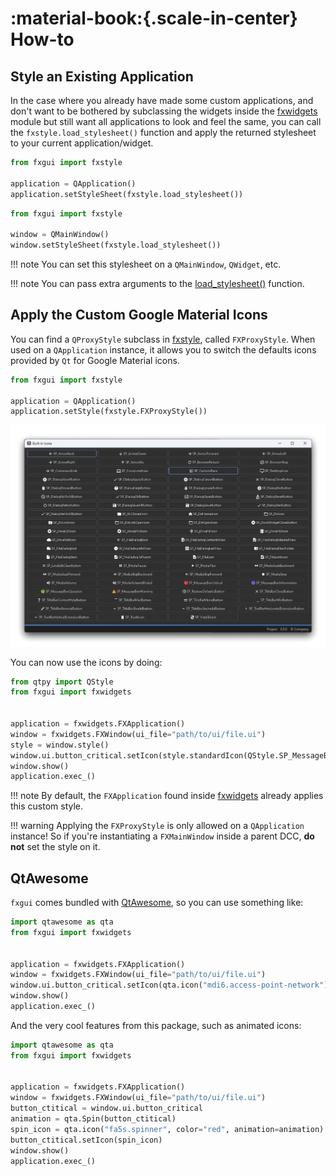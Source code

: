 # :material-book:{.scale-in-center} How-to

## Style an Existing Application

In the case where you already have made some custom applications, and don't want to be bothered by subclassing the widgets inside the [fxwidgets](fxwidgets.md) module but still want all applications to look and feel the same, you can call the `fxstyle.load_stylesheet()` function and apply the returned stylesheet to your current application/widget.

```python
from fxgui import fxstyle

application = QApplication()
application.setStyleSheet(fxstyle.load_stylesheet())
```

```python
from fxgui import fxstyle

window = QMainWindow()
window.setStyleSheet(fxstyle.load_stylesheet())
```

!!! note
    You can set this stylesheet on a `QMainWindow`, `QWidget`, etc.

!!! note
    You can pass extra arguments to the [load_stylesheet()](fxstyle.md) function.

## Apply the Custom Google Material Icons

You can find a `QProxyStyle` subclass in [fxstyle](fxstyle.md), called `FXProxyStyle`. When used on a `QApplication` instance, it allows you to switch the defaults icons provided by `Qt` for Google Material icons.

``` python
from fxgui import fxstyle

application = QApplication()
application.setStyle(fxstyle.FXProxyStyle())
```

![Sreenshot](docs/images/screenshot_built_in_icons.png)

You can now use the icons by doing:

```python
from qtpy import QStyle
from fxgui import fxwidgets


application = fxwidgets.FXApplication()
window = fxwidgets.FXWindow(ui_file="path/to/ui/file.ui")
style = window.style()
window.ui.button_critical.setIcon(style.standardIcon(QStyle.SP_MessageBoxCritical))
window.show()
application.exec_()
```

!!! note
    By default, the `FXApplication` found inside [fxwidgets](fxwidgets.md) already applies this custom style.

!!! warning
    Applying the `FXProxyStyle` is only allowed on a `QApplication` instance! So if you're instantiating a `FXMainWindow` inside a parent DCC, **do not** set the style on it.

## QtAwesome

`fxgui` comes bundled with [QtAwesome](https://qtawesome.readthedocs.io/en/latest/index.html), so you can use something like:

```python
import qtawesome as qta
from fxgui import fxwidgets


application = fxwidgets.FXApplication()
window = fxwidgets.FXWindow(ui_file="path/to/ui/file.ui")
window.ui.button_critical.setIcon(qta.icon("mdi6.access-point-network"))
window.show()
application.exec_()
```

And the very cool features from this package, such as animated icons:

```python
import qtawesome as qta
from fxgui import fxwidgets


application = fxwidgets.FXApplication()
window = fxwidgets.FXWindow(ui_file="path/to/ui/file.ui")
button_ctitical = window.ui.button_critical
animation = qta.Spin(button_ctitical)
spin_icon = qta.icon("fa5s.spinner", color="red", animation=animation)
button_ctitical.setIcon(spin_icon)
window.show()
application.exec_()
```